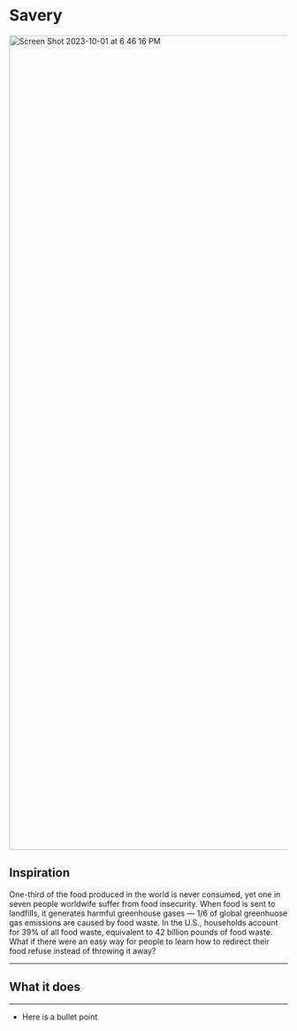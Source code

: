 # Savery

<img width="1470" alt="Screen Shot 2023-10-01 at 6 46 16 PM" src="https://github.com/dal83/savery-stuff/assets/126291855/c6eb2028-6485-4a66-aeed-860c7f02f36b">


## Inspiration

One-third of the food produced in the world is never consumed, yet one in seven people worldwife suffer from food insecurity. When food is sent to landfills, it generates harmful greenhouse gases — 1/6 of global greenhuose gas emissions are caused by food waste. In the U.S., households account for 39% of all food waste, equivalent to 42 billion pounds of food waste. What if there were an easy way for people to learn how to redirect their food refuse instead of throwing it away?
_________

## What it does

-----
- Here is a bullet point
